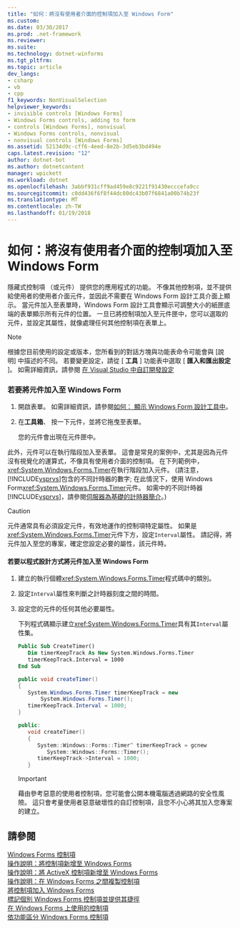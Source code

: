 ```yaml
---
title: "如何：將沒有使用者介面的控制項加入至 Windows Form"
ms.custom: 
ms.date: 03/30/2017
ms.prod: .net-framework
ms.reviewer: 
ms.suite: 
ms.technology: dotnet-winforms
ms.tgt_pltfrm: 
ms.topic: article
dev_langs:
- csharp
- vb
- cpp
f1_keywords: NonVisualSelection
helpviewer_keywords:
- invisible controls [Windows Forms]
- Windows Forms controls, adding to form
- controls [Windows Forms], nonvisual
- Windows Forms controls, nonvisual
- nonvisual controls [Windows Forms]
ms.assetid: 52134d9c-cff6-4eed-8e2b-3d5eb3bd494e
caps.latest.revision: "12"
author: dotnet-bot
ms.author: dotnetcontent
manager: wpickett
ms.workload: dotnet
ms.openlocfilehash: 3abbf931cff9ad459e8c9221f91430ecccefa9cc
ms.sourcegitcommit: c0dd436f6f8f44dc80dc43b07f6841a00b74b23f
ms.translationtype: MT
ms.contentlocale: zh-TW
ms.lasthandoff: 01/19/2018
---
```

# <a name="how-to-add-controls-without-a-user-interface-to-windows-forms"></a>如何：將沒有使用者介面的控制項加入至 Windows Form
隱藏式控制項 （或元件） 提供您的應用程式的功能。 不像其他控制項，並不提供給使用者的使用者介面元件，並因此不需要在 Windows Form 設計工具介面上顯示。 當元件加入至表單時，Windows Form 設計工具會顯示可調整大小的紙匣底端的表單顯示所有元件的位置。 一旦已將控制項加入至元件匣中，您可以選取的元件，並設定其屬性，就像處理任何其他控制項在表單上。  
  
> [!NOTE]
>  根據您目前使用的設定或版本，您所看到的對話方塊與功能表命令可能會與 [說明] 中描述的不同。 若要變更設定，請從 [ **工具** ] 功能表中選取 [ **匯入和匯出設定** ]。 如需詳細資訊，請參閱 [在 Visual Studio 中自訂開發設定](http://msdn.microsoft.com/library/22c4debb-4e31-47a8-8f19-16f328d7dcd3)  
  
### <a name="to-add-a-component-to-a-windows-form"></a>若要將元件加入至 Windows Form  
  
1.  開啟表單。 如需詳細資訊，請參閱[如何： 顯示 Windows Form 設計工具中](http://msdn.microsoft.com/library/bf3f1e5b-ea07-4529-85c6-6af3ded0cec5)。  
  
2.  在**工具箱**、 按一下元件，並將它拖曳至表單。  
  
     您的元件會出現在元件匣中。  
  
 此外，元件可以在執行階段加入至表單。 這會是常見的案例中，尤其是因為元件沒有視覺化的運算式，不像具有使用者介面的控制項。 在下列範例中，<xref:System.Windows.Forms.Timer>在執行階段加入元件。 (請注意，[!INCLUDE[vsprvs](../../../../includes/vsprvs-md.md)]包含的不同計時器的數字; 在此情況下，使用 Windows Form<xref:System.Windows.Forms.Timer>元件。 如需中的不同計時器[!INCLUDE[vsprvs](../../../../includes/vsprvs-md.md)]，請參閱[伺服器為基礎的計時器簡介](http://msdn.microsoft.com/library/adc0bc0a-a519-4812-bafc-fb9d1a5801fc)。)  
  
> [!CAUTION]
>  元件通常具有必須設定元件，有效地運作的控制項特定屬性。 如果是<xref:System.Windows.Forms.Timer>元件下方，設定`Interval`屬性。 請記得，將元件加入至您的專案，確定您設定必要的屬性，該元件時。  
  
#### <a name="to-add-a-component-to-a-windows-form-programmatically"></a>若要以程式設計方式將元件加入至 Windows Form  
  
1.  建立的執行個體<xref:System.Windows.Forms.Timer>程式碼中的類別。  
  
2.  設定`Interval`屬性來判斷之計時器刻度之間的時間。  
  
3.  設定您的元件的任何其他必要屬性。  
  
     下列程式碼顯示建立<xref:System.Windows.Forms.Timer>具有其`Interval`屬性集。  
  
    ```vb  
    Public Sub CreateTimer()  
       Dim timerKeepTrack As New System.Windows.Forms.Timer  
       timerKeepTrack.Interval = 1000  
    End Sub  
    ```  
  
    ```csharp  
    public void createTimer()  
    {  
       System.Windows.Forms.Timer timerKeepTrack = new  
           System.Windows.Forms.Timer();  
       timerKeepTrack.Interval = 1000;  
    }  
    ```  
  
    ```cpp  
    public:  
       void createTimer()  
       {  
          System::Windows::Forms::Timer^ timerKeepTrack = gcnew  
             System::Windows::Forms::Timer();  
          timerKeepTrack->Interval = 1000;  
       }  
    ```  
  
    > [!IMPORTANT]
    >  藉由參考惡意的使用者控制項，您可能會公開本機電腦透過網路的安全性風險。 這只會考量使用者惡意破壞性的自訂控制項，且您不小心將其加入您專案的建立。  
  
## <a name="see-also"></a>請參閱  
 [Windows Forms 控制項](../../../../docs/framework/winforms/controls/index.md)  
 [操作說明：將控制項新增至 Windows Forms](../../../../docs/framework/winforms/controls/how-to-add-controls-to-windows-forms.md)  
 [操作說明：將 ActiveX 控制項新增至 Windows Forms](../../../../docs/framework/winforms/controls/how-to-add-activex-controls-to-windows-forms.md)  
 [操作說明：在 Windows Forms 之間複製控制項](../../../../docs/framework/winforms/controls/how-to-copy-controls-between-windows-forms.md)  
 [將控制項加入 Windows Forms](../../../../docs/framework/winforms/controls/putting-controls-on-windows-forms.md)  
 [標記個別 Windows Forms 控制項並提供其捷徑](../../../../docs/framework/winforms/controls/labeling-individual-windows-forms-controls-and-providing-shortcuts-to-them.md)  
 [在 Windows Forms 上使用的控制項](../../../../docs/framework/winforms/controls/controls-to-use-on-windows-forms.md)  
 [依功能區分 Windows Forms 控制項](../../../../docs/framework/winforms/controls/windows-forms-controls-by-function.md)
